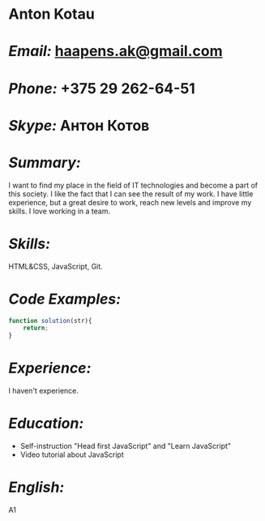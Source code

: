 # Anton Kotau


# *Email:* haapens.ak@gmail.com 
# *Phone:* +375 29 262-64-51 
# *Skype:* Антон Котов 


# *Summary:* 


I want to find my place in the field of IT technologies and become a part of this society. I like the fact that I can see the result of my work. I have little experience, but a great desire to work, reach new levels and improve my skills. I love working in a team.


# *Skills:*


HTML&CSS, JavaScript, Git.
# *Code Examples:*


``` JavaSCript
function solution(str){
    return;
}
```


# *Experience:* 


I haven't experience.


# *Education:*

* Self-instruction "Head first JavaScript" and "Learn JavaScript"
* Video tutorial about JavaScript
# *English:*
A1